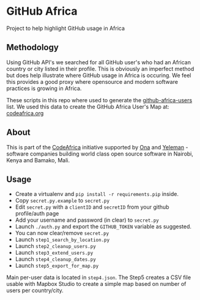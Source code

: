GitHub Africa
=============

Project to help highlight GitHub usage in Africa

Methodology
-----------

Using GitHub API's we searched for all GitHub user's who had an African country or city listed in their profile.  This is obviously an imperfect method but does help illustrate where GitHub usage in Africa is occuring.  We feel this provides a good proxy where opensource and modern software practices is growing in Africa. 

These scripts in this repo where used to generate the [github-africa-users](https://github.com/codeafrica/github-africa/blob/master/data/github-africa-users-20141231.csv) list.  We used this data to create the GitHub Africa User's Map at: [codeafrica.org](http://codeafrica.org)

About
-----

This is part of the [CodeAfrica](http://codeafrica.org) initiative supported by [Ona](http://company.ona.io) and [Yeleman](http://yeleman.com) - software companies building world class open source software in Nairobi, Kenya and Bamako, Mali.  

Usage
-----

* Create a virtualenv and `pip install -r requirements.pip` inside.
* Copy `secret.py.example` to `secret.py`
* Edit `secret.py` with a `clientID` and `secretID` from your github profile/auth page
* Add your username and password (in clear) to `secret.py`
* Launch `./auth.py` and export the `GITHUB_TOKEN` variable as suggested.
* You can now clear/remove `secret.py`
* Launch `step1_search_by_location.py`
* Launch `step2_cleanup_users.py`
* Launch `step3_extend_users.py`
* Launch `step4_cleanup_dates.py`
* Launch `step5_export_for_map.py`

Main per-user data is located in `step4.json`.
The Step5 creates a CSV file usable with Mapbox Studio to create a simple map based on number of users per country/city.
